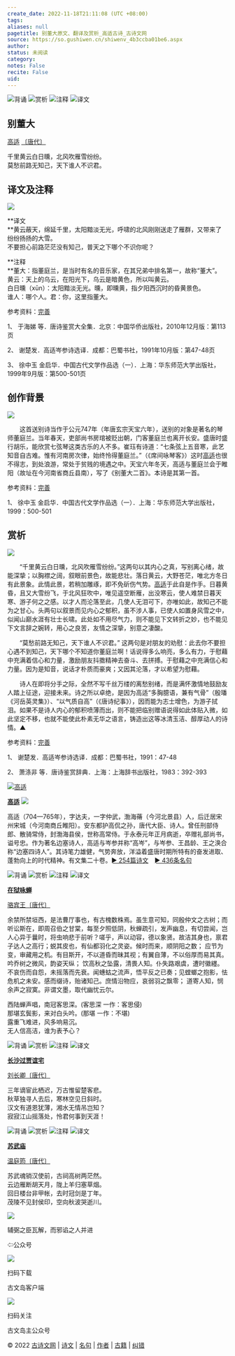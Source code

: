 ```yaml
---
create_date: 2022-11-18T21:11:08 (UTC +08:00)
tags: 
aliases: null
pagetitle: 别董大原文、翻译及赏析_高适古诗_古诗文网
source: https://so.gushiwen.cn/shiwenv_4b3ccba01be6.aspx
author: 
status: 未阅读
category: 
notes: False
recite: False
uid: 
---
```


![背诵](https://song.gushiwen.cn/siteimg/bei-pic.png) ![赏析](https://song.gushiwen.cn/siteimg/shang-pic.png) ![注释](https://song.gushiwen.cn/siteimg/zhu-pic.png) ![译文](https://song.gushiwen.cn/siteimg/yi-pic.png)

## 别董大

[高适](https://so.gushiwen.cn/authorv_b44661291893.aspx) [〔唐代〕](https://so.gushiwen.cn/shiwens/default.aspx?cstr=%e5%94%90%e4%bb%a3)

千里黄云白日曛，北风吹雁雪纷纷。  
莫愁前路无知己，天下谁人不识君。

## 译文及注释

![](https://song.gushiwen.cn/siteimg/speak-er.png)

**译文  
**黄云蔽天，绵延千里，太阳黯淡无光，呼啸的北风刚刚送走了雁群，又带来了纷纷扬扬的大雪。  
不要担心前路茫茫没有知己，普天之下哪个不识你呢？

**注释  
**董大：指董庭兰，是当时有名的音乐家，在其兄弟中排名第一，故称“董大”。  
黄云：天上的乌云，在阳光下，乌云是暗黄色，所以叫黄云。  
白日曛（xūn）：太阳黯淡无光。曛，即曛黄，指夕阳西沉时的昏黄景色。  
谁人：哪个人。君：你，这里指董大。

参考资料：[完善](https://so.gushiwen.cn/jiucuo.aspx?u=%e7%bf%bb%e8%af%9158432%e3%80%8a%e8%af%91%e6%96%87%e5%8f%8a%e6%b3%a8%e9%87%8a%e3%80%8b)

1、 于海娣 等．唐诗鉴赏大全集．北京：中国华侨出版社，2010年12月版：第113页

2、 谢楚发．高适岑参诗选译．成都：巴蜀书社，1991年10月版：第47-48页

3、 徐中玉 金启华．中国古代文学作品选（一）．上海：华东师范大学出版社，1999年9月版：第500-501页

## 创作背景

![](https://song.gushiwen.cn/siteimg/speak-er.png)

　　这首送别诗当作于公元747年（年唐玄宗天宝六年），送别的对象是著名的琴师董庭兰。当年春天，吏部尚书房琯被贬出朝，门客董庭兰也离开长安。盛唐时盛行胡乐，能欣赏七弦琴这类古乐的人不多。崔珏有诗道：“七条弦上五音寒，此艺知音自古难。惟有河南房次律，始终怜得董庭兰。”（《席间咏琴客》）这时[高适](https://so.gushiwen.cn/authorv_b44661291893.aspx)也很不得志，到处浪游，常处于贫贱的境遇之中。天宝六年冬天，高适与董庭兰会于睢阳（故址在今河南省商丘县南），写了《别董大二首》。本诗是其第一首。

参考资料：[完善](https://so.gushiwen.cn/jiucuo.aspx?u=%e8%b5%8f%e6%9e%9044535%e3%80%8a%e5%88%9b%e4%bd%9c%e8%83%8c%e6%99%af%e3%80%8b)

1、 徐中玉 金启华．中国古代文学作品选（一）．上海：华东师范大学出版社，1999：500-501

## 赏析

![](https://song.gushiwen.cn/siteimg/speak-er.png)

　　“千里黄云白日曛，北风吹雁雪纷纷。”这两句以其内心之真，写别离心绪，故能深挚；以胸襟之阔，叙眼前景色，故能悲壮。落日黄云，大野苍茫，唯北方冬日有此景象。此情此景，若稍加雕琢，即不免斫伤气势。[高适](https://so.gushiwen.cn/authorv_b44661291893.aspx)于此自是作手。日暮黄昏，且又大雪纷飞，于北风狂吹中，唯见遥空断雁，出没寒云，使人难禁日暮天寒、游子何之之感。以才人而沦落至此，几使人无泪可下，亦唯如此，故知己不能为之甘心。头两句以叙景而见内心之郁积，虽不涉人事，已使人如置身风雪之中，似闻山巅水涯有壮士长啸。此处如不用尽气力，则不能见下文转折之妙，也不能见下文言辞之婉转，用心之良苦，友情之深挚，别意之凄酸。

　　“莫愁前路无知己，天下谁人不识君。” 这两句是对朋友的劝慰：此去你不要担心遇不到知己，天下哪个不知道你董庭兰啊！话说得多么响亮，多么有力，于慰藉中充满着信心和力量，激励朋友抖擞精神去奋斗、去拼搏。于慰藉之中充满信心和力量。因为是知音，说话才朴质而豪爽；又因其沦落，才以希望为慰藉。

　　诗人在即将分手之际，全然不写千丝万缕的离愁别绪，而是满怀激情地鼓励友人踏上征途，迎接未来。诗之所以卓绝，是因为高适“多胸臆语，兼有气骨”（殷璠《河岳英灵集》）、“以气质自高”（《唐诗纪事》），因而能为志士增色，为游子拭泪。如果不是诗人内心的郁积喷薄而出，则不能把临别赠语说得如此体贴入微，如此坚定不移，也就不能使此朴素无华之语言，铸造出这等冰清玉洁、醇厚动人的诗情。▲

参考资料：[完善](https://so.gushiwen.cn/jiucuo.aspx?u=%e8%b5%8f%e6%9e%9044536%e3%80%8a%e8%b5%8f%e6%9e%90%e3%80%8b)

1、 谢楚发．高适岑参诗选译．成都：巴蜀书社，1991：47-48

2、 萧涤非 等．唐诗鉴赏辞典．上海：上海辞书出版社，1983：392-393

[![高适](https://song.gushiwen.cn/authorImg/gaoshi.jpg)](https://so.gushiwen.cn/authorv_b44661291893.aspx)

[**高适**](https://so.gushiwen.cn/authorv_b44661291893.aspx) ![](https://song.gushiwen.cn/siteimg/speak-er.png)

高适（704—765年），字达夫，一字仲武，渤海蓨（今河北景县）人，后迁居宋州宋城（今河南商丘睢阳）。安东都护高侃之孙，唐代大臣、诗人。曾任刑部侍郎、散骑常侍，封渤海县侯，世称高常侍。于永泰元年正月病逝，卒赠礼部尚书，谥号忠。作为著名边塞诗人，高适与岑参并称“高岑”，与岑参、王昌龄、王之涣合称“边塞四诗人”。其诗笔力雄健，气势奔放，洋溢着盛唐时期所特有的奋发进取、蓬勃向上的时代精神。有文集二十卷。[► 254篇诗文](https://so.gushiwen.cn/shiwens/default.aspx?astr=%e9%ab%98%e9%80%82)　[► 436条名句](https://so.gushiwen.cn/mingjus/default.aspx?astr=%e9%ab%98%e9%80%82)

![背诵](https://song.gushiwen.cn/siteimg/bei-pic.png) ![赏析](https://song.gushiwen.cn/siteimg/shang-pic.png) ![注释](https://song.gushiwen.cn/siteimg/zhu-pic.png) ![译文](https://song.gushiwen.cn/siteimg/yi-pic.png)

[**在狱咏蝉**](https://so.gushiwen.cn/shiwenv_cecffc2a400d.aspx)

[骆宾王](https://so.gushiwen.cn/authorv.aspx?name=%e9%aa%86%e5%ae%be%e7%8e%8b)[〔唐代〕](https://so.gushiwen.cn/shiwens/default.aspx?cstr=%e5%94%90%e4%bb%a3)

余禁所禁垣西，是法曹厅事也，有古槐数株焉。虽生意可知，同殷仲文之古树；而听讼斯在，即周召伯之甘棠，每至夕照低阴，秋蝉疏引，发声幽息，有切尝闻，岂人心异于曩时，将虫响悲于前听？嗟乎，声以动容，德以象贤。故洁其身也，禀君子达人之高行；蜕其皮也，有仙都羽化之灵姿。候时而来，顺阴阳之数； 应节为变，审藏用之机。有目斯开，不以道昏而昧其视；有翼自薄，不以俗厚而易其真。吟乔树之微风，韵姿天纵； 饮高秋之坠露，清畏人知。仆失路艰虞，遭时徽纆。不哀伤而自怨，未摇落而先衰。闻蟪蛄之流声，悟平反之已奏；见螳螂之抱影，怯危机之未安。感而缀诗，贻诸知己。庶情沿物应，哀弱羽之飘零； 道寄人知，悯余声之寂寞。非谓文墨，取代幽忧云尔。

西陆蝉声唱，南冠客思深。(客思深 一作：客思侵)  
那堪玄鬓影，来对白头吟。(那堪 一作：不堪)  
露重飞难进，风多响易沉。  
无人信高洁，谁为表予心？

![背诵](https://song.gushiwen.cn/siteimg/bei-pic.png) ![赏析](https://song.gushiwen.cn/siteimg/shang-pic.png) ![注释](https://song.gushiwen.cn/siteimg/zhu-pic.png) ![译文](https://song.gushiwen.cn/siteimg/yi-pic.png)

[**长沙过贾谊宅**](https://so.gushiwen.cn/shiwenv_a9a0b6b0eede.aspx)

[刘长卿](https://so.gushiwen.cn/authorv.aspx?name=%e5%88%98%e9%95%bf%e5%8d%bf)[〔唐代〕](https://so.gushiwen.cn/shiwens/default.aspx?cstr=%e5%94%90%e4%bb%a3)

三年谪宦此栖迟，万古惟留楚客悲。  
秋草独寻人去后，寒林空见日斜时。  
汉文有道恩犹薄，湘水无情吊岂知？  
寂寂江山摇落处，怜君何事到天涯！

![背诵](https://song.gushiwen.cn/siteimg/bei-pic.png) ![赏析](https://song.gushiwen.cn/siteimg/shang-pic.png) ![注释](https://song.gushiwen.cn/siteimg/zhu-pic.png) ![译文](https://song.gushiwen.cn/siteimg/yi-pic.png)

[**苏武庙**](https://so.gushiwen.cn/shiwenv_52ca6ca57b11.aspx)

[温庭筠](https://so.gushiwen.cn/authorv.aspx?name=%e6%b8%a9%e5%ba%ad%e7%ad%a0)[〔唐代〕](https://so.gushiwen.cn/shiwens/default.aspx?cstr=%e5%94%90%e4%bb%a3)

苏武魂销汉使前，古祠高树两茫然。  
云边雁断胡天月，陇上羊归塞草烟。  
回日楼台非甲帐，去时冠剑是丁年。  
茂陵不见封侯印，空向秋波哭逝川。

![](https://song.gushiwen.cn/siteimg/app/erma_guwendao.png)

辅弼之臣瓦解，而邪谄之人并进

⇦公众号

![](https://song.gushiwen.cn/siteimg/app/appdownGwd2021.png)

扫码下载

古文岛客户端

![](https://song.gushiwen.cn/siteimg/app/erma_guwendao.png)

扫码关注

古文岛主公众号

© 2022 [古诗文网](https://www.gushiwen.cn/) | [诗文](https://so.gushiwen.cn/shiwens/) | [名句](https://so.gushiwen.cn/mingjus/) | [作者](https://so.gushiwen.cn/authors/) | [古籍](https://so.gushiwen.cn/guwen/) | [纠错](https://so.gushiwen.cn/jiucuo.aspx?u=)
